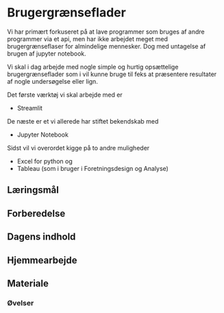 # Brugergrænseflader

Vi har primært forkuseret på at lave programmer som bruges af andre programmer via et api, men har ikke arbejdet meget med brugergrænseflaser for almindelige mennesker. Dog med untagelse af brugen af jupyter notebook.

Vi skal i dag arbejde med nogle simple og hurtig opsættelige brugergrænseflader som i vil kunne bruge til feks at præsentere resultater af nogle undersøgelse eller lign. 

Det første værktøj vi skal arbejde med er 

* Streamlit

De næste er et vi allerede har stiftet bekendskab med

* Jupyter Notebook 

Sidst vil vi overordet kigge på to andre muligheder

* Excel for python og
* Tableau (som i bruger i Foretningsdesign og Analyse)


## Læringsmål


## Forberedelse


## Dagens indhold


## Hjemmearbejde


## Materiale

### Øvelser
